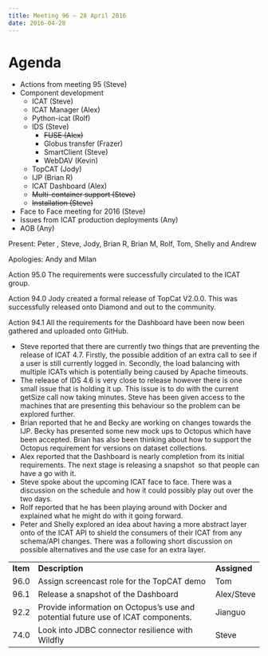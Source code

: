 ```yaml
---
title: Meeting 96 – 28 April 2016
date: 2016-04-28
---
```


# Agenda

  - Actions from meeting 95 (Steve)
  - Component development
      - ICAT (Steve)
      - ICAT Manager (Alex)
      - Python-icat (Rolf)
      - IDS (Steve)
          - ~~FUSE (Alex)~~
          - Globus transfer (Frazer)
          - SmartClient (Steve)
          - WebDAV (Kevin)
      - TopCAT (Jody)
      - IJP (Brian R)
      - ICAT Dashboard (Alex)
      - ~~Multi-container support (Steve)~~
      - ~~Installation (Steve)~~
  - Face to Face meeting for 2016 (Steve)
  - Issues from ICAT production deployments (Any)
  - AOB (Any)

Present: Peter , Steve, Jody, Brian R, Brian M, Rolf, Tom, Shelly and
Andrew

Apologies: Andy and Milan

Action 95.0 The requirements were successfully circulated to the ICAT
group.

Action 94.0 Jody created a formal release of TopCat V2.0.0. This was
successfully released onto Diamond and out to the community.

Action 94.1 All the requirements for the Dashboard have been now been
gathered and uploaded onto GitHub.

  - Steve reported that there are currently two things that are
    preventing the release of ICAT 4.7. Firstly, the possible addition
    of an extra call to see if a user is still currently logged in.
    Secondly, the load balancing with multiple ICATs which is
    potentially being caused by Apache timeouts.
  - The release of IDS 4.6 is very close to release however there is one
    small issue that is holding it up. This issue is to do with the
    current getSize call now taking minutes. Steve has been given access
    to the machines that are presenting this behaviour so the problem
    can be explored further.
  - Brian reported that he and Becky are working on changes towards the
    IJP. Becky has presented some new mock ups to Octopus which have
    been accepted. Brian has also been thinking about how to support the
    Octopus requirement for versions on dataset collections.
  - Alex reported that the Dashboard is nearly completion from its
    initial requirements. The next stage is releasing a snapshot  so
    that people can have a go with it.
  - Steve spoke about the upcoming ICAT face to face. There was a
    discussion on the schedule and how it could possibly play out over
    the two days.
  - Rolf reported that he has been playing around with Docker and
    explained what he might do with it going forward.
  - Peter and Shelly explored an idea about having a more abstract layer
    onto of the ICAT API to shield the consumers of their ICAT from any
    schema/API changes. There was a following short discussion on
    possible alternatives and the use case for an extra
layer.

|          |                                                                                   |              |
| -------- | --------------------------------------------------------------------------------- | ------------ |
| **Item** | **Description**                                                                   | **Assigned** |
| 96.0     | Assign screencast role for the TopCAT demo                                        | Tom          |
| 96.1     | Release a snapshot of the Dashboard                                               | Alex/Steve   |
| 92.2     | Provide information on Octopus’s use and potential future use of ICAT components. | Jianguo      |
| 74.0     | Look into JDBC connector resilience with Wildfly                                  | Steve        |
